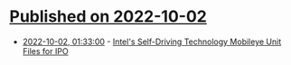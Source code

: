 # [Published on 2022-10-02](index.md)

* [2022-10-02, 01:33:00](https://slashdot.org/story/22/10/01/2025219/intels-self-driving-technology-mobileye-unit-files-for-ipo?utm_source=rss1.0mainlinkanon&utm_medium=feed) - [Intel's Self-Driving Technology Mobileye Unit Files for IPO](https://slashdot.org/story/22/10/01/2025219/intels-self-driving-technology-mobileye-unit-files-for-ipo?utm_source=rss1.0mainlinkanon&utm_medium=feed)
